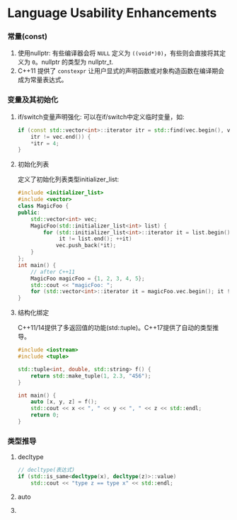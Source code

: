 # Language Usability Enhancements

### 常量(const)

1. 使用nullptr: 有些编译器会将 `NULL` 定义为 `((void*)0)`，有些则会直接将其定义为 `0`。nullptr 的类型为 nullptr_t.
2. C++11 提供了 `constexpr` 让用户显式的声明函数或对象构造函数在编译期会成为常量表达式。

### 变量及其初始化

1. if/switch变量声明强化: 可以在if/switch中定义临时变量，如:

   ```c++
   if (const std::vector<int>::iterator itr = std::find(vec.begin(), vec.end(), 3);
       itr != vec.end()) {
       *itr = 4;
   }
   ```

2. 初始化列表

   定义了初始化列表类型initializer_list:

   ```c++
   #include <initializer_list>
   #include <vector>
   class MagicFoo {
   public:
       std::vector<int> vec;
       MagicFoo(std::initializer_list<int> list) {
           for (std::initializer_list<int>::iterator it = list.begin();
                it != list.end(); ++it)
               vec.push_back(*it);
       }
   };
   int main() {
       // after C++11
       MagicFoo magicFoo = {1, 2, 3, 4, 5};
       std::cout << "magicFoo: ";
       for (std::vector<int>::iterator it = magicFoo.vec.begin(); it != magicFoo.vec.end(); ++it) std::cout << *it << std::endl;
   }
   ```

3. 结构化绑定

   C++11/14提供了多返回值的功能(std::tuple)。C++17提供了自动的类型推导。

   ```c++
   #include <iostream>
   #include <tuple>
   
   std::tuple<int, double, std::string> f() {
       return std::make_tuple(1, 2.3, "456");
   }
   
   int main() {
       auto [x, y, z] = f();
       std::cout << x << ", " << y << ", " << z << std::endl;
       return 0;
   }
   ```

### 类型推导

1. decltype

   ```c++
   // decltype(表达式)
   if (std::is_same<decltype(x), decltype(z)>::value)
       std::cout << "type z == type x" << std::endl;
   ```

2. auto

3. 